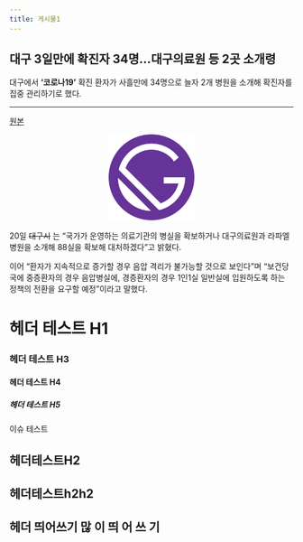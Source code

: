 ```yaml
---
title: 게시물1
---
```


## 대구 3일만에 확진자 34명…대구의료원 등 2곳 소개령

대구에서 **‘코로나19’** 확진 환자가 사흘만에 34명으로 늘자 2개 병원을 소개해 확진자를 집중 관리하기로 했다.

---

[원본](https://kjpmj-blog.netlify.com)

<div style="width: 30%; height: 30%; margin: 0 auto;">
<img src="../../src/images/gatsby-icon.png" ></img>
</div>

20일 ~~대구시~~ 는 “국가가 운영하는 의료기관의 병실을 확보하거나 대구의료원과 라파엘병원을 소개해 88실을 확보해 대처하겠다”고 밝혔다.

이어 “환자가 지속적으로 증가할 경우 음압 격리가 불가능할 것으로 보인다”며 “보건당국에 중증환자의 경우 음압병실에, 경증환자의 경우 1인1실 일반실에 입원하도록 하는 정책의 전환을 요구할 예정”이라고 말했다.

# 헤더 테스트 H1

### 헤더 테스트 H3

#### 헤더 테스트 H4

##### 헤더 테스트 H5

이슈 테스트

## 헤더테스트H2

## 헤더테스트h2h2

## 헤더 띄어쓰기 많 이 띄 어 쓰 기
